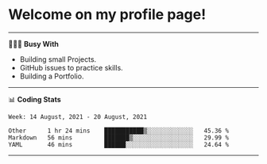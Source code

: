 # Welcome on my profile page!
<!-- print(("dralla"[::-1]+"s").capitalize()) -->

---
👨🏻‍💻 **Busy With**
* Building small Projects.
* GitHub issues to practice skills.
* Building a Portfolio.

---
📊 **Coding Stats**
<!--START_SECTION:waka-->
```text
Week: 14 August, 2021 - 20 August, 2021

Other      1 hr 24 mins    ███████████▒░░░░░░░░░░░░░   45.36 % 
Markdown   56 mins         ███████▒░░░░░░░░░░░░░░░░░   29.99 % 
YAML       46 mins         ██████░░░░░░░░░░░░░░░░░░░   24.64 % 
```
<!--END_SECTION:waka-->
---
